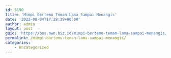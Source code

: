 ```yaml
---
id: 5190
title: 'Mimpi Bertemu Teman Lama Sampai Menangis'
date: '2022-08-04T17:28:39+00:00'
author: admin
layout: post
guid: 'https://bos.awn.biz.id/mimpi-bertemu-teman-lama-sampai-menangis/'
permalink: /mimpi-bertemu-teman-lama-sampai-menangis/
categories:
    - Uncategorized
---
```


